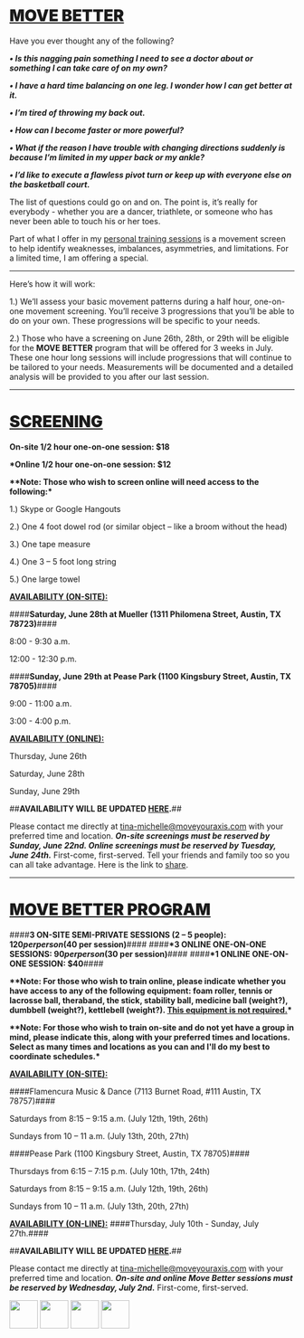 <u><h1 style="font-weight:900;">MOVE BETTER</h1></u>

Have you ever thought any of the following?  

__*•    Is this nagging pain something I need to see a doctor about or something I can take care of on my own?*__

__*•    I have a hard time balancing on one leg.  I wonder how I can get better at it.*__

__*•	I’m tired of throwing my back out.*__

__*•	How can I become faster or more powerful?*__

__*•	What if the reason I have trouble with changing directions suddenly is because I’m limited in my upper back or my ankle?*__

__*•	I’d like to execute a flawless pivot turn or keep up with everyone else on the basketball court.*__


The list of questions could go on and on.  The point is, it’s really for everybody - whether you are a dancer, triathlete, or someone who has never been able to touch his or her toes.  

Part of what I offer in my [personal training sessions](http://www.tina-michelle.com) is a movement screen to help identify weaknesses, imbalances, asymmetries, and limitations.  For a limited time, I am offering a special.

---

Here’s how it will work:

1.)	We’ll assess your basic movement patterns during a half hour, one-on-one movement screening.  You’ll receive 3 progressions that you’ll be able to do on your own.  These progressions will be specific to your needs.

2.)	Those who have a screening on June 26th, 28th, or 29th will be eligible for the **MOVE BETTER** program that will be offered for 3 weeks in July.  These one hour long sessions will include progressions that will continue to be tailored to your needs.  Measurements will be documented and a detailed analysis will be provided to you after our last session.  

---

<u><h1 style="font-weight:900;">SCREENING</h1></u>

**On-site 1/2 hour one-on-one session: $18**

__*Online 1/2 hour one-on-one session: $12__


__**Note: Those who wish to screen online will need access to the following:*__

1.) Skype or Google Hangouts

2.) One 4 foot dowel rod (or similar object – like a broom without the head)

3.) One tape measure

4.) One 3 – 5 foot long string

5.) One large towel

<u><b>AVAILABILITY (ON-SITE):</b></u>

####**__Saturday, June 28th at Mueller (1311 Philomena Street, Austin, TX 78723)__**####

8:00 - 9:30 a.m.

12:00 - 12:30 p.m.

####**__Sunday, June 29th at Pease Park (1100 Kingsbury Street, Austin, TX 78705)__**####

9:00 - 11:00 a.m.

3:00 - 4:00 p.m.

<u><b>AVAILABILITY (ONLINE):</b></u>

Thursday, June 26th 

Saturday, June 28th

Sunday, June 29th

##**AVAILABILITY WILL BE UPDATED [HERE](http://www.tina-michelle.com/availability).**##

Please contact me directly at tina-michelle@moveyouraxis.com with your preferred time and location.  __*On-site screenings must be reserved by Sunday, June 22nd.  Online screenings must be reserved by Tuesday, June 24th.*__  First-come, first-served.  Tell your friends and family too so you can all take advantage.  Here is the link to [share](http://www.tina-michelle.com/movebetter). 

---

<u><h1 style="font-weight:900;">MOVE BETTER PROGRAM</h1></u>

####**3 ON-SITE SEMI-PRIVATE SESSIONS (2 – 5 people): $120 per person ($40 per session)**####
####__*3 ONLINE ONE-ON-ONE SESSIONS: $90 per person ($30 per session)__####
####__*1 ONLINE ONE-ON-ONE SESSION: $40__####

__**Note: For those who wish to train online, please indicate whether you have access to any of the following equipment: foam roller, tennis or lacrosse ball, theraband, the stick, stability ball, medicine ball (weight?), dumbbell (weight?), kettlebell (weight?).  <u>This equipment is not required.</u>*__

__**Note: For those who wish to train on-site and do not yet have a group in mind, please indicate this, along with your preferred times and locations.  Select as many times and locations as you can and I'll do my best to coordinate schedules.*__

<u><b>AVAILABILITY (ON-SITE):</b></u>

####Flamencura Music & Dance (7113 Burnet Road, #111 Austin, TX 78757)####	

Saturdays from 8:15 – 9:15 a.m. (July 12th, 19th, 26th)

Sundays from 10 – 11 a.m. (July 13th, 20th, 27th)

####Pease Park (1100 Kingsbury Street, Austin, TX 78705)####

Thursdays from 6:15 – 7:15 p.m. (July 10th, 17th, 24th)

Saturdays from 8:15 – 9:15 a.m. (July 12th, 19th, 26th)

Sundays from 10 – 11 a.m. (July 13th, 20th, 27th)

<u><b>AVAILABILITY (ON-LINE):</b></u>
####Thursday, July 10th - Sunday, July 27th.#### 

##**AVAILABILITY WILL BE UPDATED [HERE](http://www.tina-michelle.com/availability).**##

Please contact me directly at tina-michelle@moveyouraxis.com with your preferred time and location.  __*On-site and online Move Better sessions must be reserved by Wednesday, July 2nd.*__  First-come, first-served.

<a href="https://www.facebook.com/tinamichellespage"><img src="http://www.underconsideration.com/brandnew/archives/facebook_logo_detail.gif" height="50"/></a>
<a href="https://twitter.com/rhythmnmovement"><img src= "https://pbs.twimg.com/profile_images/2284174758/v65oai7fxn47qv9nectx.png" height="50"/></a>
<a href="https://www.linkedin.com/pub/tina-michelle-pittsley/32/731/487"><img src="http://press.linkedin.com/display-media/206/4" width="50"/></a>
<a href="https://plus.google.com/u/0/100207239079448872059"><img src="https://plus.google.com/u/0/100207239079448872059/posts" width="50"/></a>

